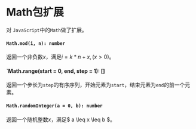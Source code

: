 <a name="math"></a>
# Math包扩展
对 `JavaScript`中的`Math`做了扩展。

#### `Math.mod(i, n): number`
返回一个非负数$x$，满足$i = k * n + x, (x > 0)$。
#### `Math.range(start = 0, end, step = 1): []
返回一个步长为`step`的有序序列，开始元素为`start`，结束元素为`end`的前一个元素。
#### `Math.randomInteger(a = 0, b): number`
返回一个随机整数$x$，满足$ a \leq x \leq b $。

<!--[Back to top](#math)-->
